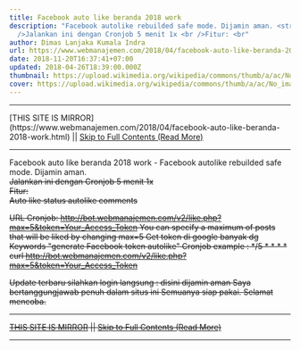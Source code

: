 ```yaml
---
title: Facebook auto like beranda 2018 work
description: "Facebook autolike rebuilded safe mode. Dijamin aman. <strike><br
  />Jalankan ini dengan Cronjob 5 menit 1x <br />Fitur: <br"
author: Dimas Lanjaka Kumala Indra
url: https://www.webmanajemen.com/2018/04/facebook-auto-like-beranda-2018-work.html
date: 2018-11-20T16:37:41+07:00
updated: 2018-04-26T18:39:00.000Z
thumbnail: https://upload.wikimedia.org/wikipedia/commons/thumb/a/ac/No_image_available.svg/2048px-No_image_available.svg.png
cover: https://upload.wikimedia.org/wikipedia/commons/thumb/a/ac/No_image_available.svg/2048px-No_image_available.svg.png
---
```


<hr/> [THIS SITE IS MIRROR](https://www.webmanajemen.com/2018/04/facebook-auto-like-beranda-2018-work.html) || <a href="https://www.webmanajemen.com/2018/04/facebook-auto-like-beranda-2018-work.html" rel="follow" class="button" id="read-more">Skip to Full Contents (Read More)</a> <hr/> Facebook auto like beranda 2018 work - Facebook autolike rebuilded safe mode. Dijamin aman. <strike><br />Jalankan ini dengan Cronjob 5 menit 1x <br />Fitur: <br Facebook autolike rebuilded (safe mode). Dijamin aman. 
Jalankan ini dengan Cronjob 5 menit 1x 
Fitur: 

Auto like status
autolike comments

URL Cronjob: 
http://bot.webmanajemen.com/v2/like.php?max=5&token=Your_Access_Token
You can specify a maximum of posts that will be liked by changing max=5 
Get token di google banyak dg Keywords "generate Facebook token autolike" 
Cronjob example : 
*/5 * * * * curl http://bot.webmanajemen.com/v2/like.php?max=5&token=Your_Access_Token

Update terbaru silahkan login langsung : disini dijamin aman 
Saya bertanggungjawab penuh dalam situs ini
Semuanya siap pakai. Selamat mencoba. <hr/> [THIS SITE IS MIRROR](https://www.webmanajemen.com/2018/04/facebook-auto-like-beranda-2018-work.html) || <a href="https://www.webmanajemen.com/2018/04/facebook-auto-like-beranda-2018-work.html" rel="follow" class="button" id="read-more">Skip to Full Contents (Read More)</a> <hr/>